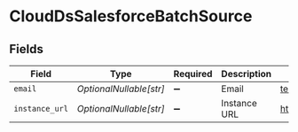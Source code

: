 # CloudDsSalesforceBatchSource


## Fields

| Field                   | Type                    | Required                | Description             | Example                 |
| ----------------------- | ----------------------- | ----------------------- | ----------------------- | ----------------------- |
| `email`                 | *OptionalNullable[str]* | :heavy_minus_sign:      | Email                   | test@gmail.com          |
| `instance_url`          | *OptionalNullable[str]* | :heavy_minus_sign:      | Instance URL            | https://test.com        |